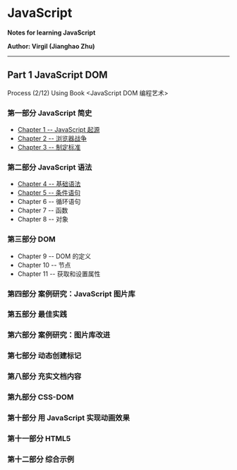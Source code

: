 # JavaScript 
**Notes for learning JavaScript** 

**Author: Virgil (Jianghao Zhu)**  

---

## Part 1 JavaScript DOM 

Process (2/12) Using Book <JavaScript DOM 编程艺术>

### 第一部分 JavaScript 简史

- [Chapter 1 -- JavaScript 起源](JavaScriptDomNotes/Chapter1.md)
- [Chapter 2 -- 浏览器战争](JavaScriptDomNotes/Chapter2.md)
- [Chapter 3 -- 制定标准](JavaScriptDomNotes/Chapter3.md)

### 第二部分 JavaScript 语法

- [Chapter 4 -- 基础语法](JavaScriptDomNotes/Chapter4.md)
- [Chapter 5 -- 条件语句](JavaScriptDomNotes/Chapter5.md)
- Chapter 6 -- 循环语句
- Chapter 7 -- 函数
- Chapter 8 -- 对象

### 第三部分 DOM

- Chapter 9 -- DOM 的定义
- Chapter 10 -- 节点
- Chapter 11 -- 获取和设置属性

### 第四部分 案例研究：JavaScript 图片库

### 第五部分 最佳实践

### 第六部分 案例研究：图片库改进

### 第七部分 动态创建标记

### 第八部分 充实文档内容

### 第九部分 CSS-DOM

### 第十部分 用 JavaScript 实现动画效果

### 第十一部分 HTML5

### 第十二部分 综合示例 

